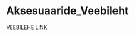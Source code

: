 # Aksesuaaride_Veebileht
[VEEBILEHE LINK](https://github.com/EdMuoni/Aksesuaaride_Veebileht/blob/main/index.html)

